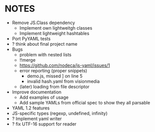 NOTES
=====

-   Remove JS.Class dependency
    -   Implement own lightweitgh classes
    -   Implement lightweight hashtables
-   Port PyYAML tests
-   ? think about final project name
-   Bugs
    -   problem with nested lists
    -   !!merge
    -   https://github.com/nodeca/js-yaml/issues/1
    -   error reporting (proper snippets)
        -   demo.js, missed ] on line 5
        -   invalid hash.yaml from visionmedia
    -   (later) loading from file descriptor
-   Improve documentation
    -   Add examples of usage
    -   Add sample YAMLs from official spec to show they all parsable
-   YAML 1.2 features
-   JS-specific types (regexp, undefined, infinity)
-   ? Implement yaml writer
-   ? fix UTF-16 support for reader
